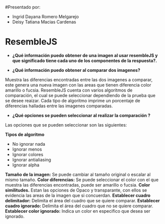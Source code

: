 #Presentado por:
  * Ingrid Dayana Romero Melgarejo
  * Deisy Tatiana Macias Cardenas
  
# ResembleJS

* **¿Qué información puedo obtener de una imagen al usar resembleJS y que significado tiene cada uno de los componentes de la respuesta?.**

* **¿Qué información puedo obtener al comparar dos imagenes?**

Muestra las diferencias encontradas entre las dos imagenes a comparar, este genera una nueva imagen con las areas que tienen diferencia  color amarillo o fucsia. ResembleJS cuenta con varios algoritmos de comparación, el cual se puede seleccionar dependiendo de la prueba que se desee reaizar. Cada tipo de algoritmo imprime un porcentaje de diferencias halladas entre las imagenes comparadas.

* **¿Qué opciones se pueden seleccionar al realizar la comparación ?**

Las opciones que se pueden seleccionar son las siguientes:

**Tipos de algoritmo**

* No ignorar nada
* Ignorar menos
* Ignorar colores
* Ignorar antialiasing
* Ignorar alpha

**Tamaño de la imagen:** Se puede cambiar al tamaño original o escalar al mismo tamaño.
**Color diferencias:** Se puede seleccionar el color con el que muestra las diferencias encontradas, puede ser amarillo o fucsia.
**Color similitudes.** Estan las opciones de Opaco y transparante, con ellos se evidencia las areas de la imagen que si concuerdan.
**Establecer cuadro delimitador:** Delimita el área del cuadro que se quiere comparar.
**Establecer cuadro ignorado:** Delimita el área del cuadro que no se quiere comparar.
**Establecer color ignorado:** Indica un color en especifico que desea ser ignorado.

